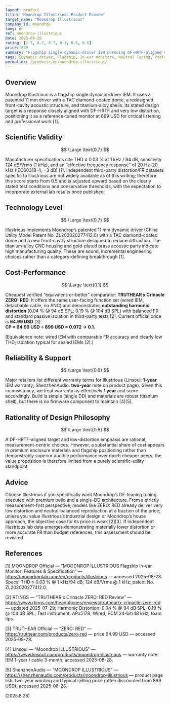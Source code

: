 ```yaml
---
layout: product
title: "Moondrop Illustrious Product Review"
target_name: "Moondrop Illustrious"
company_id: moondrop
lang: en
ref: moondrop-illustrious
date: 2025-08-28
rating: [2.7, 0.7, 0.7, 0.1, 0.6, 0.6]
price: 899
summary: "Flagship single dynamic-driver IEM pursuing DF-HRTF-aligned neutrality and low distortion; scientific execution is solid, but cost-performance is severely constrained by far cheaper models with comparable measured results."
tags: [Dynamic driver, Flagship, In-ear monitors, Neutral Tuning, Professional Monitoring]
permalink: /products/en/moondrop-illustrious/
---
```

## Overview

Moondrop Illustrious is a flagship single dynamic-driver IEM. It uses a patented 11 mm driver with a TAC diamond-coated dome, a redesigned front-cavity acoustic structure, and titanium-alloy shells. Its stated design target is a response closely aligned with DF-HRTF and very low distortion, positioning it as a reference-tuned monitor at 899 USD for critical listening and professional work [1].

## Scientific Validity

$$ \Large \text{0.7} $$

Manufacturer specifications cite THD ≤ 0.03 % at 1 kHz / 94 dB, sensitivity 124 dB/Vrms (1 kHz), and an “effective frequency response” of 20 Hz–20 kHz (IEC60318-4, −3 dB) [1]. Independent third-party distortion/FR datasets specific to Illustrious are not widely available as of this writing; therefore this score starts from 0.5 and is adjusted upward based on the clearly stated test conditions and conservative thresholds, with the expectation to incorporate external lab results once published.

## Technology Level

$$ \Large \text{0.7} $$

Illustrious implements Moondrop’s patented 11 mm dynamic driver (China Utility Model Patent No. ZL202020277412.0) with a TAC diamond-coated dome and a new front-cavity structure designed to reduce diffraction. The titanium-alloy CNC housing and gold-plated brass acoustic parts indicate high manufacturing quality. These are sound, incremental engineering choices rather than a category-defining breakthrough [1].

## Cost-Performance

$$ \Large \text{0.1} $$

Cheapest verified “equivalent-or-better” comparator: **TRUTHEAR x Crinacle ZERO: RED**. It offers the same user-facing function set (wired IEM, detachable cable, no ANC) and demonstrates **outstanding harmonic distortion** (0.04 % @ 94 dB SPL; 0.19 % @ 104 dB SPL) with balanced FR and standard passive isolation in third-party tests [2]. Current official price is **64.99 USD** [3].  
**CP = 64.99 USD ÷ 899 USD = 0.072 → 0.1.**

(Equivalence note: wired IEM with comparable FR accuracy and clearly low THD; isolation typical for sealed IEMs [2].)

## Reliability & Support

$$ \Large \text{0.6} $$

Major retailers list different warranty terms for Illustrious (Linsoul: **1-year** IEM warranty; ShenzhenAudio: **two-year** note on product page). Given this inconsistency, we treat warranty as effectively **1 year** and score accordingly. Build is simple (single DD) and materials are robust (titanium shell), but there is no firmware component to maintain [4][5].

## Rationality of Design Philosophy

$$ \Large \text{0.6} $$

A DF-HRTF-aligned target and low-distortion emphasis are rational, measurement-centric choices. However, a substantial share of cost appears in premium enclosure materials and flagship positioning rather than demonstrably superior audible performance over much cheaper peers; the value proposition is therefore limited from a purely scientific-utility standpoint.

## Advice

Choose Illustrious if you specifically want Moondrop’s DF-leaning tuning executed with premium build and a single-DD architecture. From a strictly measurement-first perspective, models like ZERO: RED already deliver very low distortion and neutral-balanced reproduction at a fraction of the price; unless you value Illustrious’s industrial design or Moondrop’s house approach, the objective case for its price is weak [2][3]. If independent Illustrious lab data emerges demonstrating materially lower distortion or more accurate FR than budget references, this assessment should be revisited.

## References

[1] MOONDROP Official — “MOODNROP ILLUSTRIOUS Flagship In-ear Monitor: Features & Specification” — https://moondroplab.com/en/products/illustrious — accessed 2025-08-28. Specs: THD ≤ 0.03 % @ 1 kHz/94 dB; 124 dB/Vrms @ 1 kHz; patent No. ZL202020277412.0.

[2] RTINGS — “TRUTHEAR x Crinacle ZERO: RED Review” — https://www.rtings.com/headphones/reviews/truthear/x-crinacle-zero-red — updated 2025-07-29; Harmonic Distortion: 0.04 % @ 94 dB SPL, 0.19 % @ 104 dB SPL; Test instrument: APx517B; Wired, PCM 24-bit/48 kHz; foam tips.

[3] TRUTHEAR Official — “ZERO: RED” — https://truthear.com/products/zero-red — price 64.99 USD — accessed 2025-08-28.

[4] Linsoul — “Moondrop ILLUSTRIOUS” — https://www.linsoul.com/products/moondrop-illustrious — warranty note: IEM 1-year / cable 3-month; accessed 2025-08-28.

[5] ShenzhenAudio — “MOONDROP ILLUSTRIOUS” — https://shenzhenaudio.com/products/moondrop-illustrious — product page lists two-year wording and typical selling price (often discounted from 899 USD); accessed 2025-08-28.

(2025.8.28)

